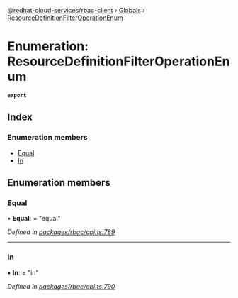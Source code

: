 [@redhat-cloud-services/rbac-client](../README.md) › [Globals](../globals.md) › [ResourceDefinitionFilterOperationEnum](resourcedefinitionfilteroperationenum.md)

# Enumeration: ResourceDefinitionFilterOperationEnum

**`export`** 

## Index

### Enumeration members

* [Equal](resourcedefinitionfilteroperationenum.md#equal)
* [In](resourcedefinitionfilteroperationenum.md#in)

## Enumeration members

###  Equal

• **Equal**: = "equal"

*Defined in [packages/rbac/api.ts:789](https://github.com/RedHatInsights/javascript-clients/blob/master/packages/rbac/api.ts#L789)*

___

###  In

• **In**: = "in"

*Defined in [packages/rbac/api.ts:790](https://github.com/RedHatInsights/javascript-clients/blob/master/packages/rbac/api.ts#L790)*
